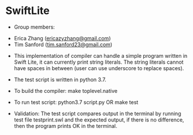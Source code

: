# SwiftLite
* Group members:
- Erica Zhang (ericazyzhang@gmail.com)
- Tim Sanford (tim.sanford23@gmail.com)

* This implementation of compiler can handle a simple program written in Swift Lite, it can currently print string literals. The string literals cannot have spaces in between (user can use underscore to replace spaces).

* The test script is written in python 3.7.

* To build the compiler:
make toplevel.native

* To run test script:
python3.7 script.py OR make test

* Validation:
The test script compares output in the terminal by running test file testprint.swl and the expected output, if there is no difference, then the program prints OK in the terminal.